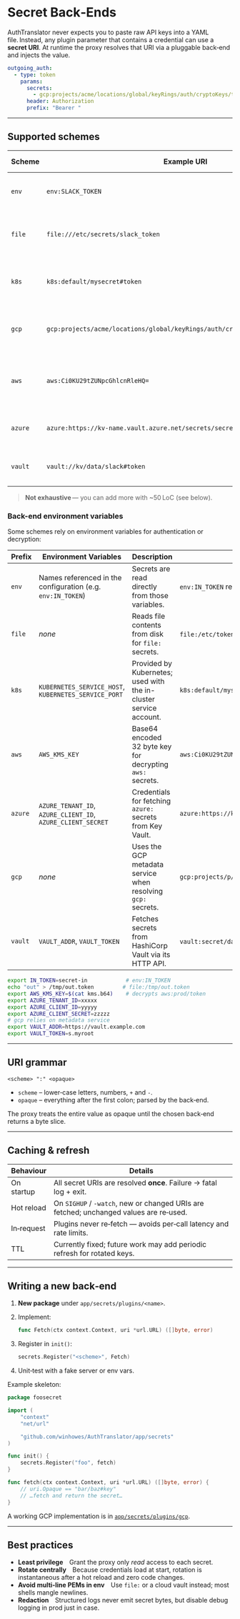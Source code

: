 # Secret Back‑Ends

AuthTranslator never expects you to paste raw API keys into a YAML file. Instead, any plugin parameter that contains a credential can use a **secret URI**. At runtime the proxy resolves that URI via a pluggable back‑end and injects the value.

```yaml
outgoing_auth:
  - type: token
    params:
      secrets:
        - gcp:projects/acme/locations/global/keyRings/auth/cryptoKeys/token:ciphertext
      header: Authorization
      prefix: "Bearer "
```

---

## Supported schemes

| Scheme           | Example URI                                                         | When to use it                                                |
| ---------------- | ------------------------------------------------------------------- | ------------------------------------------------------------- |
| `env`            | `env:SLACK_TOKEN`                                                   | Local dev & CI – the token sits in an env var.                |
| `file`           | `file:///etc/secrets/slack_token`                                   | Kubernetes **secret volume** or Docker bind‑mount.            |
| `k8s`            | `k8s:default/mysecret#token`         | In‑cluster secret via the Kubernetes API.                     |
| `gcp`            | `gcp:projects/acme/locations/global/keyRings/auth/cryptoKeys/token:ciphertext` | Running on GKE / Cloud Run; decrypt via **Cloud KMS**. |
| `aws`            | `aws:Ci0KU29tZUNpcGhlcnRleHQ=` | AES‑GCM encrypted values decrypted using `AWS_KMS_KEY`. |
| `azure`          | `azure:https://kv-name.vault.azure.net/secrets/secret-name`         | AKS or VM SS with **Managed Identity**.                       |
| `vault`          | `vault://kv/data/slack#token`                                       | Self‑hosted **HashiCorp Vault** cluster.                      |

> **Not exhaustive** — you can add more with \~50 LoC (see below).

### Back-end environment variables

Some schemes rely on environment variables for authentication or decryption:

| Prefix | Environment Variables | Description | Example |
| ------ | -------------------- | ----------- | ------- |
| `env`  | Names referenced in the configuration (e.g. `env:IN_TOKEN`) | Secrets are read directly from those variables. | `env:IN_TOKEN` resolves to `$IN_TOKEN` |
| `file` | _none_ | Reads file contents from disk for `file:` secrets. | `file:/etc/token` reads `/etc/token` |
| `k8s` | `KUBERNETES_SERVICE_HOST`, `KUBERNETES_SERVICE_PORT` | Provided by Kubernetes; used with the in-cluster service account. | `k8s:default/mysecret#token` |
| `aws` | `AWS_KMS_KEY` | Base64 encoded 32 byte key for decrypting `aws:` secrets. | `aws:Ci0KU29tZUNpcGhlcnRleHQ=` |
| `azure` | `AZURE_TENANT_ID`, `AZURE_CLIENT_ID`, `AZURE_CLIENT_SECRET` | Credentials for fetching `azure:` secrets from Key Vault. | `azure:https://kv-name.vault.azure.net/secrets/token` |
| `gcp` | _none_ | Uses the GCP metadata service when resolving `gcp:` secrets. | `gcp:projects/p/locations/l/keyRings/r/cryptoKeys/k:cipher` |
| `vault` | `VAULT_ADDR`, `VAULT_TOKEN` | Fetches secrets from HashiCorp Vault via its HTTP API. | `vault:secret/data/api` reads from Vault |

```bash
export IN_TOKEN=secret-in            # env:IN_TOKEN
echo "out" > /tmp/out.token         # file:/tmp/out.token
export AWS_KMS_KEY=$(cat kms.b64)    # decrypts aws:prod/token
export AZURE_TENANT_ID=xxxxx
export AZURE_CLIENT_ID=yyyyy
export AZURE_CLIENT_SECRET=zzzzz
# gcp relies on metadata service
export VAULT_ADDR=https://vault.example.com
export VAULT_TOKEN=s.myroot
```

---

## URI grammar

```
<scheme> ":" <opaque>
```

* `scheme` – lower‑case letters, numbers, `+` and `-`.
* `opaque` – everything after the first colon; parsed by the back‑end.

The proxy treats the entire value as opaque until the chosen back‑end returns a byte slice.

---

## Caching & refresh

| Behaviour  | Details                                                                                |
| ---------- | -------------------------------------------------------------------------------------- |
| On startup | All secret URIs are resolved **once**. Failure → fatal log + exit.                     |
| Hot reload | On `SIGHUP` / `-watch`, new or changed URIs are fetched; unchanged values are re‑used. |
| In‑request | Plugins never re‑fetch — avoids per‑call latency and rate limits.                      |
| TTL        | Currently fixed; future work may add periodic refresh for rotated keys.                |

---

## Writing a new back‑end

1. **New package** under `app/secrets/plugins/<name>`.
2. Implement:

   ```go
   func Fetch(ctx context.Context, uri *url.URL) ([]byte, error)
   ```
3. Register in `init()`:

   ```go
   secrets.Register("<scheme>", Fetch)
   ```
4. Unit‑test with a fake server or env vars.

Example skeleton:

```go
package foosecret

import (
    "context"
    "net/url"

    "github.com/winhowes/AuthTranslator/app/secrets"
)

func init() {
    secrets.Register("foo", fetch)
}

func fetch(ctx context.Context, uri *url.URL) ([]byte, error) {
    // uri.Opaque == "bar/baz#key"
    // …fetch and return the secret…
}
```

A working GCP implementation is in [`app/secrets/plugins/gcp`](../app/secrets/plugins/gcp).

---

## Best practices

* **Least privilege** Grant the proxy only *read* access to each secret.
* **Rotate centrally** Because credentials load at start, rotation is instantaneous after a hot reload and zero code changes.
* **Avoid multi‑line PEMs in env** Use `file:` or a cloud vault instead; most shells mangle newlines.
* **Redaction** Structured logs never emit secret bytes, but disable debug logging in prod just in case.
